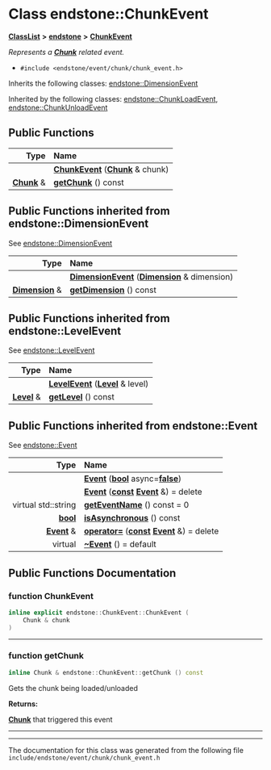 

# Class endstone::ChunkEvent



[**ClassList**](annotated.md) **>** [**endstone**](namespaceendstone.md) **>** [**ChunkEvent**](classendstone_1_1ChunkEvent.md)



_Represents a_ [_**Chunk**_](classendstone_1_1Chunk.md) _related event._

* `#include <endstone/event/chunk/chunk_event.h>`



Inherits the following classes: [endstone::DimensionEvent](classendstone_1_1DimensionEvent.md)


Inherited by the following classes: [endstone::ChunkLoadEvent](classendstone_1_1ChunkLoadEvent.md),  [endstone::ChunkUnloadEvent](classendstone_1_1ChunkUnloadEvent.md)




























































































## Public Functions

| Type | Name |
| ---: | :--- |
|   | [**ChunkEvent**](#function-chunkevent) ([**Chunk**](classendstone_1_1Chunk.md) & chunk) <br> |
|  [**Chunk**](classendstone_1_1Chunk.md) & | [**getChunk**](#function-getchunk) () const<br> |


## Public Functions inherited from endstone::DimensionEvent

See [endstone::DimensionEvent](classendstone_1_1DimensionEvent.md)

| Type | Name |
| ---: | :--- |
|   | [**DimensionEvent**](classendstone_1_1DimensionEvent.md#function-dimensionevent) ([**Dimension**](classendstone_1_1Dimension.md) & dimension) <br> |
|  [**Dimension**](classendstone_1_1Dimension.md) & | [**getDimension**](classendstone_1_1DimensionEvent.md#function-getdimension) () const<br> |


## Public Functions inherited from endstone::LevelEvent

See [endstone::LevelEvent](classendstone_1_1LevelEvent.md)

| Type | Name |
| ---: | :--- |
|   | [**LevelEvent**](classendstone_1_1LevelEvent.md#function-levelevent) ([**Level**](classendstone_1_1Level.md) & level) <br> |
|  [**Level**](classendstone_1_1Level.md) & | [**getLevel**](classendstone_1_1LevelEvent.md#function-getlevel) () const<br> |


## Public Functions inherited from endstone::Event

See [endstone::Event](classendstone_1_1Event.md)

| Type | Name |
| ---: | :--- |
|   | [**Event**](classendstone_1_1Event.md#function-event-12) ([**bool**](classendstone_1_1Vector.md) async=[**false**](classendstone_1_1Vector.md)) <br> |
|   | [**Event**](classendstone_1_1Event.md#function-event-22) ([**const**](classendstone_1_1Vector.md) [**Event**](classendstone_1_1Event.md) &) = delete<br> |
| virtual std::string | [**getEventName**](classendstone_1_1Event.md#function-geteventname) () const = 0<br> |
|  [**bool**](classendstone_1_1Vector.md) | [**isAsynchronous**](classendstone_1_1Event.md#function-isasynchronous) () const<br> |
|  [**Event**](classendstone_1_1Event.md) & | [**operator=**](classendstone_1_1Event.md#function-operator) ([**const**](classendstone_1_1Vector.md) [**Event**](classendstone_1_1Event.md) &) = delete<br> |
| virtual  | [**~Event**](classendstone_1_1Event.md#function-event) () = default<br> |










































































































## Public Functions Documentation




### function ChunkEvent 

```C++
inline explicit endstone::ChunkEvent::ChunkEvent (
    Chunk & chunk
) 
```




<hr>



### function getChunk 

```C++
inline Chunk & endstone::ChunkEvent::getChunk () const
```



Gets the chunk being loaded/unloaded




**Returns:**

[**Chunk**](classendstone_1_1Chunk.md) that triggered this event 





        

<hr>

------------------------------
The documentation for this class was generated from the following file `include/endstone/event/chunk/chunk_event.h`

